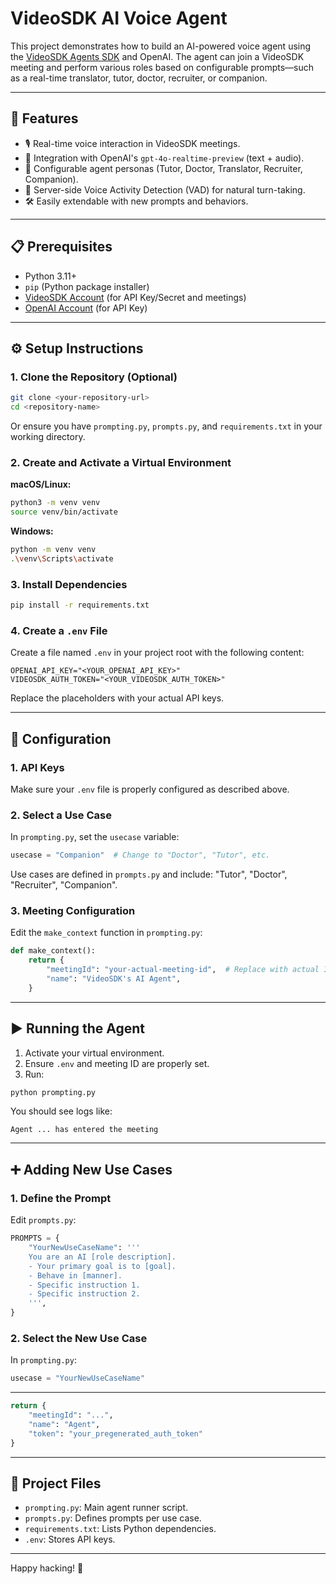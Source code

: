 # VideoSDK AI Voice Agent

This project demonstrates how to build an AI-powered voice agent using the [VideoSDK Agents SDK](https://docs.videosdk.live) and OpenAI. The agent can join a VideoSDK meeting and perform various roles based on configurable prompts—such as a real-time translator, tutor, doctor, recruiter, or companion.

---

## 🚀 Features

- 🎙 Real-time voice interaction in VideoSDK meetings.
- 🤖 Integration with OpenAI's `gpt-4o-realtime-preview` (text + audio).
- 👤 Configurable agent personas (Tutor, Doctor, Translator, Recruiter, Companion).
- 🎯 Server-side Voice Activity Detection (VAD) for natural turn-taking.
- 🛠 Easily extendable with new prompts and behaviors.

---

## 📋 Prerequisites

- Python 3.11+
- `pip` (Python package installer)
- [VideoSDK Account](https://videosdk.live/) (for API Key/Secret and meetings)
- [OpenAI Account](https://openai.com/product) (for API Key)

---

## ⚙️ Setup Instructions

### 1. Clone the Repository (Optional)

```bash
git clone <your-repository-url>
cd <repository-name>
```

Or ensure you have `prompting.py`, `prompts.py`, and `requirements.txt` in your working directory.

### 2. Create and Activate a Virtual Environment

**macOS/Linux:**
```bash
python3 -m venv venv
source venv/bin/activate
```

**Windows:**
```bash
python -m venv venv
.\venv\Scripts\activate
```

### 3. Install Dependencies

```bash
pip install -r requirements.txt
```

### 4. Create a `.env` File

Create a file named `.env` in your project root with the following content:

```env
OPENAI_API_KEY="<YOUR_OPENAI_API_KEY>"
VIDEOSDK_AUTH_TOKEN="<YOUR_VIDEOSDK_AUTH_TOKEN>"
```

Replace the placeholders with your actual API keys.

---

## 🔧 Configuration

### 1. API Keys

Make sure your `.env` file is properly configured as described above.

### 2. Select a Use Case

In `prompting.py`, set the `usecase` variable:

```python
usecase = "Companion"  # Change to "Doctor", "Tutor", etc.
```

Use cases are defined in `prompts.py` and include: "Tutor", "Doctor", "Recruiter", "Companion".

### 3. Meeting Configuration

Edit the `make_context` function in `prompting.py`:

```python
def make_context():
    return {
        "meetingId": "your-actual-meeting-id",  # Replace with actual ID
        "name": "VideoSDK's AI Agent",
    }
```

---

## ▶️ Running the Agent

1. Activate your virtual environment.
2. Ensure `.env` and meeting ID are properly set.
3. Run:

```bash
python prompting.py
```

You should see logs like:

```
Agent ... has entered the meeting
```

---

## ➕ Adding New Use Cases

### 1. Define the Prompt

Edit `prompts.py`:

```python
PROMPTS = {
    "YourNewUseCaseName": '''
    You are an AI [role description].
    - Your primary goal is to [goal].
    - Behave in [manner].
    - Specific instruction 1.
    - Specific instruction 2.
    ''',
}
```

### 2. Select the New Use Case

In `prompting.py`:

```python
usecase = "YourNewUseCaseName"
```

---

```python
return {
    "meetingId": "...",
    "name": "Agent",
    "token": "your_pregenerated_auth_token"
}
```

---

## 📁 Project Files

- `prompting.py`: Main agent runner script.
- `prompts.py`: Defines prompts per use case.
- `requirements.txt`: Lists Python dependencies.
- `.env`: Stores API keys.

---

Happy hacking! 🎉
